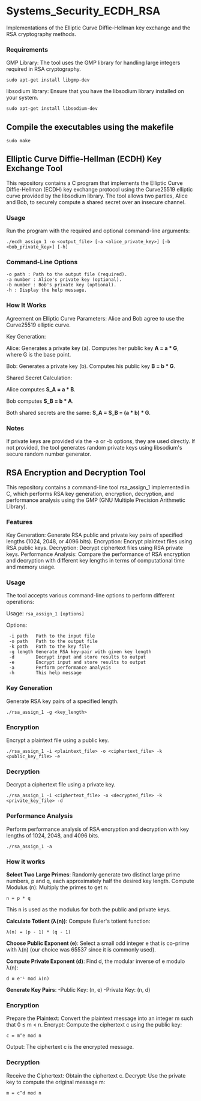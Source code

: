 # Systems_Security_ECDH_RSA
Implementations of the Elliptic Curve Diffie-Hellman key exchange and the RSA cryptography methods.

### Requirements

GMP Library: The tool uses the GMP library for handling large integers required in RSA cryptography.
```
sudo apt-get install libgmp-dev
```

libsodium library: Ensure that you have the libsodium library installed on your system.
```
sudo apt-get install libsodium-dev
```

## Compile the executables using the makefile
```
sudo make
```

## Elliptic Curve Diffie-Hellman (ECDH) Key Exchange Tool

This repository contains a C program that implements the Elliptic Curve Diffie-Hellman (ECDH) key exchange protocol using the Curve25519 elliptic curve provided by the libsodium library. The tool allows two parties, Alice and Bob, to securely compute a shared secret over an insecure channel.


### Usage

Run the program with the required and optional command-line arguments:

```
./ecdh_assign_1 -o <output_file> [-a <alice_private_key>] [-b <bob_private_key>] [-h]
```

### Command-Line Options
```
-o path : Path to the output file (required).
-a number : Alice's private key (optional).
-b number : Bob's private key (optional).
-h : Display the help message.
```

### How It Works

Agreement on Elliptic Curve Parameters: Alice and Bob agree to use the Curve25519 elliptic curve.

Key Generation:

Alice:
Generates a private key (a).
Computes her public key **A = a * G**, where G is the base point.
        
Bob:
Generates a private key (b).
Computes his public key **B = b * G**.

Shared Secret Calculation:

Alice computes **S_A = a * B**.

Bob computes **S_B = b * A**.

Both shared secrets are the same: **S_A = S_B = (a * b) * G**.

### Notes

If private keys are provided via the -a or -b options, they are used directly.
If not provided, the tool generates random private keys using libsodium's secure random number generator.



## RSA Encryption and Decryption Tool

This repository contains a command-line tool rsa_assign_1 implemented in C, which performs RSA key generation, encryption, decryption, and performance analysis using the GMP (GNU Multiple Precision Arithmetic Library).

### Features

Key Generation: Generate RSA public and private key pairs of specified lengths (1024, 2048, or 4096 bits).
Encryption: Encrypt plaintext files using RSA public keys.
Decryption: Decrypt ciphertext files using RSA private keys.
Performance Analysis: Compare the performance of RSA encryption and decryption with different key lengths in terms of computational time and memory usage.




### Usage

The tool accepts various command-line options to perform different operations:


Usage: ``` rsa_assign_1 [options] ```

Options:
```
 -i path   Path to the input file
 -o path   Path to the output file
 -k path   Path to the key file
 -g length Generate RSA key-pair with given key length
 -d        Decrypt input and store results to output
 -e        Encrypt input and store results to output
 -a        Perform performance analysis
 -h        This help message
```

### Key Generation

Generate RSA key pairs of a specified length.
```
./rsa_assign_1 -g <key_length>
```

### Encryption

Encrypt a plaintext file using a public key.
```
./rsa_assign_1 -i <plaintext_file> -o <ciphertext_file> -k <public_key_file> -e
```

### Decryption

Decrypt a ciphertext file using a private key.
```
./rsa_assign_1 -i <ciphertext_file> -o <decrypted_file> -k <private_key_file> -d
```

### Performance Analysis

Perform performance analysis of RSA encryption and decryption with key lengths of 1024, 2048, and 4096 bits.

```
./rsa_assign_1 -a
```
### How it works

**Select Two Large Primes**: Randomly generate two distinct large prime numbers, p and q, each approximately half the desired key length.
Compute Modulus (n): Multiply the primes to get n:
```
n = p * q
```
This n is used as the modulus for both the public and private keys.


**Calculate Totient (λ(n))**: Compute Euler's totient function:
```
λ(n) = (p - 1) * (q - 1)
```

**Choose Public Exponent (e)**: Select a small odd integer e that is co-prime with λ(n) (our choice was 65537 since it is commonly used).

**Compute Private Exponent (d)**: Find d, the modular inverse of e modulo λ(n):
```
d ≡ e⁻¹ mod λ(n)
```

**Generate Key Pairs**:
-Public Key: (n, e)
-Private Key: (n, d)

### Encryption

Prepare the Plaintext: Convert the plaintext message into an integer m such that 0 ≤ m < n.
Encrypt: Compute the ciphertext c using the public key:
```
c = m^e mod n
```

Output: The ciphertext c is the encrypted message.

### Decryption

Receive the Ciphertext: Obtain the ciphertext c.
Decrypt: Use the private key to compute the original message m:
```
m = c^d mod n
```


